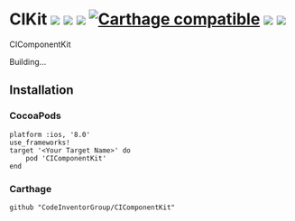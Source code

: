 # CIKit ![](https://travis-ci.org/CodeInventorGroup/CIComponentKit.svg?branch=master) ![](https://img.shields.io/badge/platform-ios-lightgrey.svg) ![](https://img.shields.io/cocoapods/v/CIComponentKit.svg?style=flat) [![Carthage compatible](https://img.shields.io/badge/Carthage-compatible-4BC51D.svg?style=flat)](https://github.com/Carthage/Carthage) ![](https://img.shields.io/badge/language-swift4.0-orange.svg) ![](https://img.shields.io/cocoapods/l/CIComponentKit.svg?style=flat)
CIComponentKit 

Building...



## Installation

### CocoaPods

```
platform :ios, '8.0'
use_frameworks!
target '<Your Target Name>' do
    pod 'CIComponentKit'
end
```


### Carthage

```
github "CodeInventorGroup/CIComponentKit"
```
